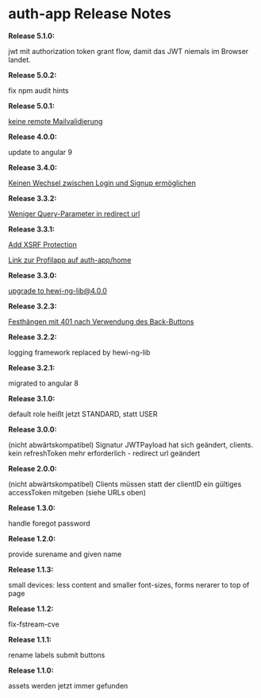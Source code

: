 # auth-app Release Notes

__Release 5.1.0:__

jwt mit authorization token grant flow, damit das JWT niemals im Browser landet.


__Release 5.0.2:__

fix npm audit hints

__Release 5.0.1:__

[keine remote Mailvalidierung](https://github.com/heike2718/auth-app/issues/26)

__Release 4.0.0:__

update to angular 9

__Release 3.4.0:__

[Keinen Wechsel zwischen Login und Signup ermöglichen](https://github.com/heike2718/auth-app/issues/20)


__Release 3.3.2:__

[Weniger Query-Parameter in redirect url](https://github.com/heike2718/auth-app/issues/18)

__Release 3.3.1:__

[Add XSRF Protection](https://github.com/heike2718/auth-app/issues/8)

[Link zur Profilapp auf auth-app/home](https://github.com/heike2718/auth-app/issues/16)

__Release 3.3.0:__

[upgrade to hewi-ng-lib@4.0.0](https://github.com/heike2718/auth-app/issues/9)

__Release 3.2.3:__

[Festhängen mit 401 nach Verwendung des Back-Buttons](https://github.com/heike2718/auth-app/issues/6)

__Release 3.2.2:__

logging framework replaced by hewi-ng-lib

__Release 3.2.1:__

migrated to angular 8

__Release 3.1.0:__

default role heißt jetzt STANDARD, statt USER

__Release 3.0.0:__

(nicht abwärtskompatibel) Signatur JWTPayload hat sich geändert, clients. kein refreshToken mehr erforderlich - redirect url geändert

__Release 2.0.0:__

(nicht abwärtskompatibel) Clients müssen statt der clientID ein gültiges accessToken mitgeben (siehe URLs oben)

__Release 1.3.0:__

handle foregot password

__Release 1.2.0:__

provide surename and given name

__Release 1.1.3:__

small devices: less content and smaller font-sizes, forms nerarer to top of page

__Release 1.1.2:__

fix-fstream-cve

__Release 1.1.1:__

rename labels submit buttons

__Release 1.1.0:__

assets werden jetzt immer gefunden

